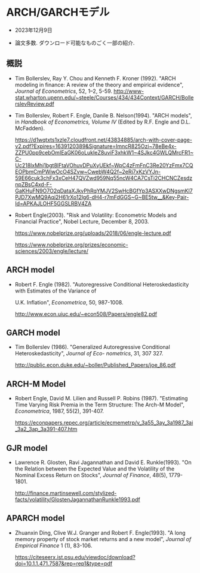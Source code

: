 # ARCH/GARCHモデル

- 2023年12月9日

- 論文多数. ダウンロード可能なものごく一部の紹介.

## 概説
- Tim Bollerslev, Ray Y. Chou and Kenneth F. Kroner (1992). "ARCH modeling in finance: A review of the theory and empirical evidence", *Journal of Econometrics*, 52, 1–2, 5-59.
  http://www-stat.wharton.upenn.edu/~steele/Courses/434/434Context/GARCH/BollerslevReview.pdf

- Tim Bollerslev, Robert F. Engle, Danile B. Nelson(1994). "ARCH models", in *Handbook of Econometrics, Volume IV* (Edited by R.F. Engle and D.L. McFadden).

  https://d1wqtxts1xzle7.cloudfront.net/43834885/arch-with-cover-page-v2.pdf?Expires=1639120389&Signature=ImncR825Ozi~78eBe4x-ZZPU0pp9cebOmIEaGK06oLukIeZ8uviF3xhkW1~4SJkc4GWLQMrcFR1~C-Uc218lxMhj1bgt8lFtaVOhuvDPuXyUEkf~WpC4zFmFnC3Re20YzFmx7CQEOPbmCmPWiwOcO4SZvw~CwebW4Q2f~2eRj7xKzVYJn-59E66cuk3chFx3xCeH47QVZwd959Nq55ncW4CA7CsTi2CHCNCZesdznpZBsC4xd-F-GaKHuFN9O7O2qDataXJkvPhRqYMJV2SwHcBGfYp3ASXXwDNgsmKl7PJD7XwMQ9Aqj2H61rXo12lg6-dH4-r7mFdGGS~G~BE5tw__&Key-Pair-Id=APKAJLOHF5GGSLRBV4ZA

- Robert Engle(2003). "Risk and Volatility: Econometric Models and Financial Practice", Nobel Lecture, December 8, 2003.

  https://www.nobelprize.org/uploads/2018/06/engle-lecture.pdf

  https://www.nobelprize.org/prizes/economic-sciences/2003/engle/lecture/



## ARCH model


- Robert F. Engle (1982). "Autoregressive Conditional Heteroskedasticity with Estimates of the Variance of 

  U.K. Inflation", *Econometrica*, 50, 987-1008.

  http://www.econ.uiuc.edu/~econ508/Papers/engle82.pdf

## GARCH model

- Tim Bollerslev (1986). "Generalized Autoregressive Conditional Heteroskedasticity", *Journal of Eco- nometrics*, 31, 307 327. 

  http://public.econ.duke.edu/~boller/Published_Papers/joe_86.pdf


## ARCH-M Model

- Robert Engle, David M. Lilien and Russell P. Robins (1987). "Estimating Time Varying Risk Premia in the Term Structure: The Arch-M Model", *Econometrica*, 1987, 55(2), 391-407.

  https://econpapers.repec.org/article/ecmemetrp/v_3a55_3ay_3a1987_3ai_3a2_3ap_3a391-407.htm

## GJR model

- Lawrence R. Glosten, Ravi Jagannathan and David E. Runkle(1993). "On the Relation between the Expected Value and the Volatility of the Nominal Excess Return on Stocks", *Journal of Finance*, 48(5), 1779-1801.

  http://finance.martinsewell.com/stylized-facts/volatility/GlostenJagannathanRunkle1993.pdf

## APARCH model

- Zhuanxin Ding, Clive W.J. Granger and Robert F. Engle(1993). "A long memory property of stock market returns and a new model", *Journal of Empirical Finance* 1 (1), 83-106. 

  https://citeseerx.ist.psu.edu/viewdoc/download?doi=10.1.1.471.7587&rep=rep1&type=pdf
